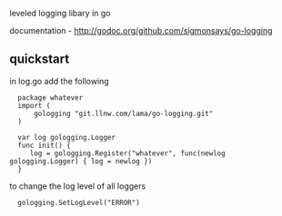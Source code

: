 
leveled logging libary in go

documentation - http://godoc.org/github.com/sigmonsays/go-logging


quickstart
-----------------------

in log.go add the following 

      package whatever
      import (
          gologging "git.llnw.com/lama/go-logging.git"
      )

      var log gologging.Logger
      func init() {
         log = gologging.Register("whatever", func(newlog gologging.Logger) { log = newlog })
      }


to change the log level of all loggers

      gologging.SetLogLevel("ERROR")
